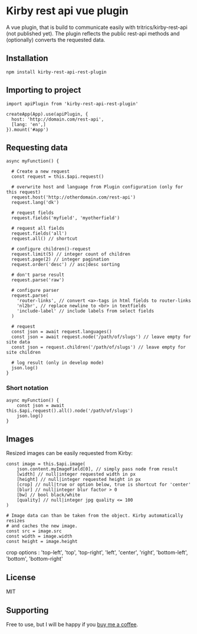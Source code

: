 # Kirby rest api vue plugin

A vue plugin, that is build to communicate easily with tritrics/kirby-rest-api (not published yet). The plugin reflects the public rest-api methods and (optionally) converts the requested data.

## Installation

```npm install kirby-rest-api-rest-plugin```

## Importing to project

```
import apiPlugin from 'kirby-rest-api-rest-plugin'

createApp(App).use(apiPlugin, {
  host: 'http://domain.com/rest-api',
  [lang: 'en',]
}).mount('#app')

```

## Requesting data

```
async myFunction() {

  # Create a new request
  const request = this.$api.request()

  # overwrite host and language from Plugin configuration (only for this request)
  request.host('http://otherdomain.com/rest-api')
  request.lang('dk')

  # request fields
  request.fields('myfield', 'myotherfield')

  # request all fields
  request.fields('all')
  request.all() // shortcut

  # configure children()-request
  request.limit(5) // integer count of children
  request.page(2) // integer pagination
  request.order('desc') // asc|desc sorting

  # don't parse result
  request.parse('raw')

  # configure parser
  request.parse(
    'router-links', // convert <a>-tags in html fields to router-links
    'nl2br', // replace newline to <br> in textfields
    'include-label' // include labels from select fields
  )

  # request
  const json = await request.languages()
  const json = await request.node('/path/of/slugs') // leave empty for site data
  const json = request.children('/path/of/slugs') // leave empty for site children
  
  # log result (only in develop mode)
  json.log()
}
```

### Short notation

```
async myFunction() {
	const json = await this.$api.request().all().node('/path/of/slugs')
	json.log()
}
```

## Images

Resized images can be easily requested from Kirby:

```
const image = this.$api.image(
	json.content.myImageField[0], // simply pass node from result
	[width] // null|integer requested width in px
	[height] // null|integer requested height in px
	[crop] // null|true or option below, true is shortcut for 'center'
	[blur] // null|integer blur factor > 0
	[bw] // bool black/white
	[quality] // null|integer jpg quality <= 100
)

# Image data can than be taken from the object. Kirby automatically resizes
# and caches the new image.
const src = image.src
const width = image.width
const height = image.height
```

crop options : 'top-left', 'top', 'top-right', 'left', 'center', 'right', 'bottom-left', 'bottom', 'bottom-right'

## License

MIT

## Supporting

Free to use, but I will be happy if you [buy me a coffee](https://www.buymeacoffee.com/tritrics).

